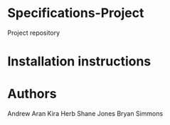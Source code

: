 # Specifications-Project
Project repository 
# Installation instructions

# Authors
  Andrew Aran
  Kira Herb
  Shane Jones
  Bryan Simmons
